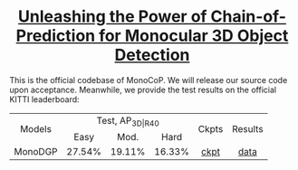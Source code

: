 
<div align="center">

# [Unleashing the Power of Chain-of-Prediction for Monocular 3D Object Detection](https://arxiv.org/abs/2505.04594)
<div align="left">
This is the official codebase of MonoCoP. We will release our source code upon acceptance. Meanwhile, we provide the test results on the official KITTI leaderboard:

<table>
    <tr>
        <td rowspan="2",div align="center">Models</td>
        <td colspan="3",div align="center">Test, AP<sub>3D|R40</sub></td>   
        <td rowspan="2",div align="center">Ckpts</td>
        <td rowspan="2",div align="center">Results</td>
    </tr>
    <tr>
        <td div align="center">Easy</td> 
        <td div align="center">Mod.</td> 
        <td div align="center">Hard</td> 
    </tr>
    <tr>
        <td rowspan="4",div align="center">MonoDGP</td>
        <td div align="center">27.54%</td> 
        <td div align="center">19.11%</td> 
        <td div align="center">16.33%</td> 
        <td div align="center"><a href="https://drive.google.com/file/d/1dXeWTyi9ZkNoUKbNrsSZP6bRVOybbShh/view?usp=sharing">ckpt</a></td>
        <td div align="center"><a href="https://drive.google.com/file/d/1dXeWTyi9ZkNoUKbNrsSZP6bRVOybbShh/view?usp=sharing">data</a></td>
    </tr>  
</table>


